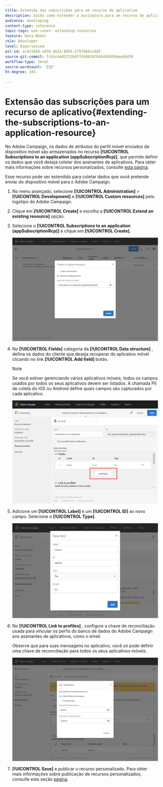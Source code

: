 ```yaml
---
title: Extensão das subscrições para um recurso de aplicativo
description: Saiba como estender a assinatura para um recurso de aplicativo
audience: developing
content-type: reference
topic-tags: use-cases--extending-resources
feature: Data Model
role: Developer
level: Experienced
exl-id: ac9c556d-c0f6-4b33-8855-1f5f669c148f
source-git-commit: fcb5c4a92f23bdffd1082b7b044b5859dead9d70
workflow-type: tm+mt
source-wordcount: '232'
ht-degree: 24%

---
```


# Extensão das subscrições para um recurso de aplicativo{#extending-the-subscriptions-to-an-application-resource}

No Adobe Campaign, os dados de atributos do perfil móvel enviados de dispositivo móvel são armazenados no recurso **[!UICONTROL Subscriptions to an application (appSubscriptionRcp)]**, que permite definir os dados que você deseja coletar dos assinantes de aplicativos. Para obter mais informações sobre recursos personalizados, consulte [esta página](../../developing/using/key-steps-to-add-a-resource.md).

Esse recurso pode ser estendido para coletar dados que você pretende enviar do dispositivo móvel para o Adobe Campaign.

1. No menu avançado, selecione **[!UICONTROL Administration]** > **[!UICONTROL Development]** e **[!UICONTROL Custom resources]** pelo logotipo do Adobe Campaign.
1. Clique em **[!UICONTROL Create]** e escolha a **[!UICONTROL Extend an existing resource]** opção.
1. Selecione o **[!UICONTROL Subscriptions to an application (appSubscriptionRcp)]** e clique em **[!UICONTROL Create]**.

   ![](assets/in_app_personal_data_4.png)

1. No **[!UICONTROL Fields]** categoria da **[!UICONTROL Data structure]** , defina os dados do cliente que deseja recuperar do aplicativo móvel clicando no link **[!UICONTROL Add field]** botão.

   >[!NOTE]
   >
   >Se você estiver gerenciando vários aplicativos móveis, todos os campos usados por todos os seus aplicativos devem ser listados. A chamada PII de coleta do iOS ou Android define quais campos são capturados por cada aplicativo.

   ![](assets/in_app_personal_data.png)

1. Adicione um **[!UICONTROL Label]** e um **[!UICONTROL ID]** ao novo campo. Selecione o **[!UICONTROL Type]**.

   ![](assets/schema_extension_uc9.png)

1. No **[!UICONTROL Link to profiles]** , configure a chave de reconciliação usada para vincular os perfis do banco de dados do Adobe Campaign aos assinantes de aplicativos, como o email.

   Observe que para suas mensagens no aplicativo, você só pode definir uma chave de reconciliação para todos os seus aplicativos móveis.

   ![](assets/in_app_personal_data_3.png)

1. **[!UICONTROL Save]** e publicar o recurso personalizado. Para obter mais informações sobre publicação de recursos personalizados, consulte esta seção [página](../../developing/using/updating-the-database-structure.md#publishing-a-custom-resource).

